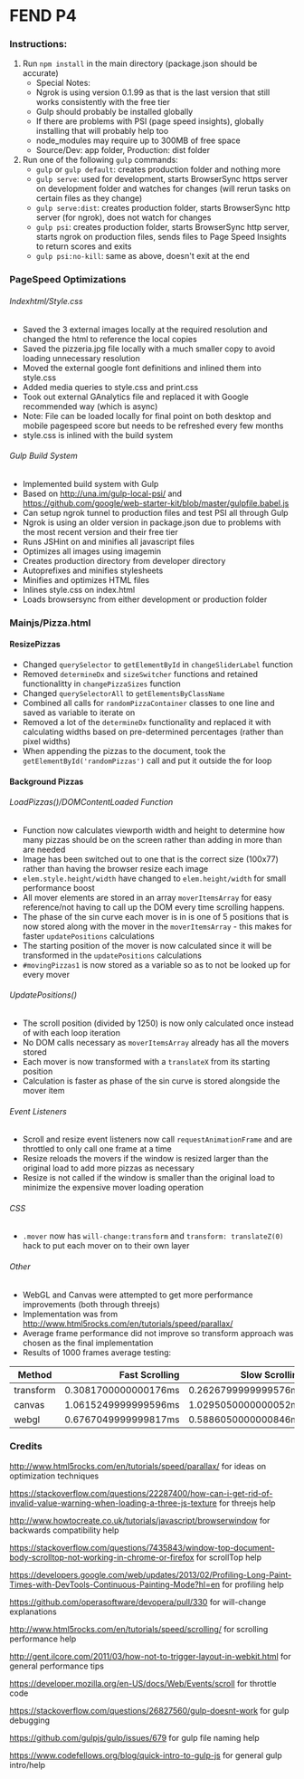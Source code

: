 # FEND P4


### Instructions:

1. Run ```npm install``` in the main directory (package.json should be accurate)
   * Special Notes:
   * Ngrok is using version 0.1.99 as that is the last version that still works consistently with the free tier
   * Gulp should probably be installed globally
   * If there are problems with PSI (page speed insights), globally installing that will probably help too
   * node_modules may require up to 300MB of free space
   * Source/Dev: app folder, Production: dist folder
2. Run one of the following ```gulp``` commands:
   * ```gulp``` or ```gulp default```: creates production folder and nothing more
   * ```gulp serve```: used for development, starts BrowserSync https server on development folder and watches for changes (will rerun tasks on certain files as they change)
   * ```gulp serve:dist```: creates production folder, starts BrowserSync http server (for ngrok), does not watch for changes
   * ```gulp psi```: creates production folder, starts BrowserSync http server, starts ngrok on production files, sends files to Page Speed Insights to return scores and exits
   * ```gulp psi:no-kill```: same as above, doesn't exit at the end

### PageSpeed Optimizations

###### Indexhtml/Style.css

* Saved the 3 external images locally at the required resolution and changed the html to reference the local copies
* Saved the pizzeria.jpg file locally with a much smaller copy to avoid loading unnecessary resolution
* Moved the external google font definitions and inlined them into style.css
* Added media queries to style.css and print.css
* Took out external GAnalytics file and replaced it with Google recommended way (which is async)
* Note: File can be loaded locally for final point on both desktop and mobile pagespeed score but needs to be refreshed every few months
* style.css is inlined with the build system

###### Gulp Build System

* Implemented build system with Gulp
* Based on http://una.im/gulp-local-psi/ and https://github.com/google/web-starter-kit/blob/master/gulpfile.babel.js
* Can setup ngrok tunnel to production files and test PSI all through Gulp
* Ngrok is using an older version in package.json due to problems with the most recent version and their free tier
* Runs JSHint on and minifies all javascript files
* Optimizes all images using imagemin
* Creates production directory from developer directory
* Autoprefixes and minifies stylesheets
* Minifies and optimizes HTML files
* Inlines style.css on index.html
* Loads browsersync from either development or production folder

### Mainjs/Pizza.html

#### ResizePizzas

* Changed ```querySelector``` to ```getElementById``` in ```changeSliderLabel``` function
* Removed ```determineDx``` and ```sizeSwitcher``` functions and retained functionalitty in ```changePizzaSizes``` function
* Changed ```querySelectorAll``` to ```getElementsByClassName```
* Combined all calls for ```randomPizzaContainer``` classes to one line and saved as variable to iterate on
* Removed a lot of the ```determineDx``` functionality and replaced it with calculating widths based on pre-determined percentages (rather than pixel widths)
* When appending the pizzas to the document, took the ```getElementById('randomPizzas')``` call and put it outside the for loop

#### Background Pizzas

###### LoadPizzas()/DOMContentLoaded Function

* Function now calculates viewporth width and height to determine how many pizzas should be on the screen rather than adding in more than are needed
* Image has been switched out to one that is the correct size (100x77) rather than having the browser resize each image
* ```elem.style.height/width``` have changed to ```elem.height/width``` for small performance boost
* All mover elements are stored in an array ```moverItemsArray``` for easy reference/not having to call up the DOM every time scrolling happens.
* The phase of the sin curve each mover is in is one of 5 positions that is now stored along with the mover in the  ```moverItemsArray``` - this makes for faster ```updatePositions``` calculations
* The starting position of the mover is now calculated since it will be transformed in the ```updatePositions``` calculations
* ```#movingPizzas1``` is now stored as a variable so as to not be looked up for every mover


###### UpdatePositions()

* The scroll position (divided by 1250) is now only calculated once instead of with each loop iteration
* No DOM calls necessary as ```moverItemsArray``` already has all the movers stored
* Each mover is now transformed with a ```translateX``` from its starting position
* Calculation is faster as phase of the sin curve is stored alongside the mover item

###### Event Listeners

* Scroll and resize event listeners now call ```requestAnimationFrame``` and are throttled to only call one frame at a time
* Resize reloads the movers if the window is resized larger than the original load to add more pizzas as necessary
* Resize is not called if the window is smaller than the original load to minimize the expensive mover loading operation

###### CSS

* ```.mover``` now has ```will-change:transform``` and  ```transform: translateZ(0)``` hack to put each mover on to their own layer

###### Other

* WebGL and Canvas were attempted to get more performance improvements (both through threejs)
* Implementation was from http://www.html5rocks.com/en/tutorials/speed/parallax/
* Average frame performance did not improve so transform approach was chosen as the final implementation
* Results of 1000 frames average testing:


| Method    |       Fast Scrolling |       Slow Scrolling |
|-----------|---------------------:|---------------------:|
| transform | 0.3081700000000176ms | 0.2626799999999576ms |
| canvas    | 1.0615249999999596ms | 1.0295050000000052ms |
| webgl     | 0.6767049999999817ms | 0.5886050000000846ms |


### Credits

http://www.html5rocks.com/en/tutorials/speed/parallax/ for ideas on optimization techniques

https://stackoverflow.com/questions/22287400/how-can-i-get-rid-of-invalid-value-warning-when-loading-a-three-js-texture for threejs help

http://www.howtocreate.co.uk/tutorials/javascript/browserwindow for backwards compatibility help

https://stackoverflow.com/questions/7435843/window-top-document-body-scrolltop-not-working-in-chrome-or-firefox for scrollTop help

https://developers.google.com/web/updates/2013/02/Profiling-Long-Paint-Times-with-DevTools-Continuous-Painting-Mode?hl=en for profiling help

https://github.com/operasoftware/devopera/pull/330 for will-change explanations

http://www.html5rocks.com/en/tutorials/speed/scrolling/ for scrolling performance help

http://gent.ilcore.com/2011/03/how-not-to-trigger-layout-in-webkit.html for general performance tips

https://developer.mozilla.org/en-US/docs/Web/Events/scroll for throttle code

https://stackoverflow.com/questions/26827560/gulp-doesnt-work for gulp debugging

https://github.com/gulpjs/gulp/issues/679 for gulp file naming help

https://www.codefellows.org/blog/quick-intro-to-gulp-js for general gulp intro/help








